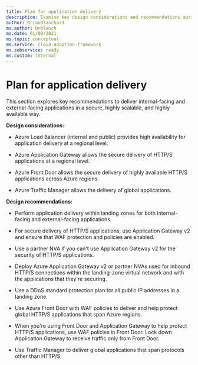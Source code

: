 ```yaml
---
title: Plan for application delivery
description: Examine key design considerations and recommendations surrounding the delivery of applications in a secure way.
author: BrianBlanchard
ms.author: brblanch
ms.date: 01/08/2021
ms.topic: conceptual
ms.service: cloud-adoption-framework
ms.subservice: ready
ms.custom: internal
---
```


<!-- docutune:casing "Azure VPN Gateway" L7 -->
<!-- cSpell:ignore autoregistration BGPs MACsec MPLS MSEE onprem privatelink VPNs -->

# Plan for application delivery

This section explores key recommendations to deliver internal-facing and external-facing applications in a secure, highly scalable, and highly available way.

**Design considerations:**

- Azure Load Balancer (internal and public) provides high availability for application delivery at a regional level.

- Azure Application Gateway allows the secure delivery of HTTP/S applications at a regional level.

- Azure Front Door allows the secure delivery of highly available HTTP/S applications across Azure regions.

- Azure Traffic Manager allows the delivery of global applications.

**Design recommendations:**

- Perform application delivery within landing zones for both internal-facing and external-facing applications.

- For secure delivery of HTTP/S applications, use Application Gateway v2 and ensure that WAF protection and policies are enabled.

- Use a partner NVA if you can't use Application Gateway v2 for the security of HTTP/S applications.

- Deploy Azure Application Gateway v2 or partner NVAs used for inbound HTTP/S connections within the landing-zone virtual network and with the applications that they're securing.

- Use a DDoS standard protection plan for all public IP addresses in a landing zone.

- Use Azure Front Door with WAF policies to deliver and help protect global HTTP/S applications that span Azure regions.

- When you're using Front Door and Application Gateway to help protect HTTP/S applications, use WAF policies in Front Door. Lock down Application Gateway to receive traffic only from Front Door.

- Use Traffic Manager to deliver global applications that span protocols other than HTTP/S.

